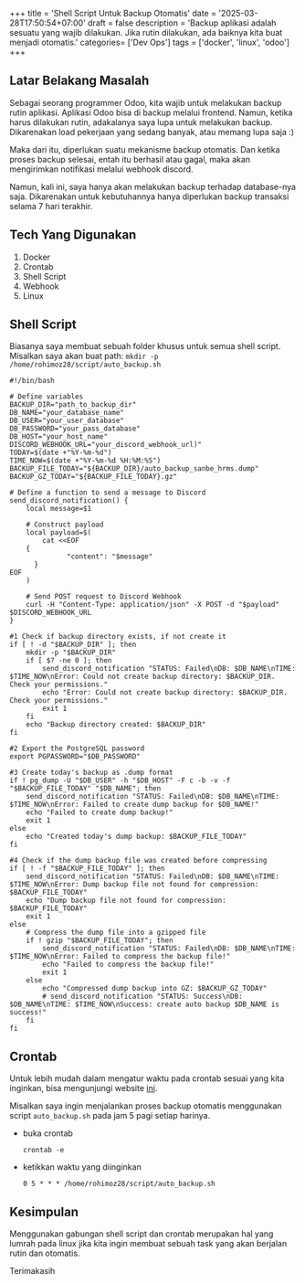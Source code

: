 +++
title = 'Shell Script Untuk Backup Otomatis'
date = '2025-03-28T17:50:54+07:00'
draft = false
description = 'Backup aplikasi adalah sesuatu yang wajib dilakukan. Jika rutin dilakukan, ada baiknya kita buat menjadi otomatis.'
categories= ['Dev Ops']
tags = ['docker', 'linux', 'odoo']
+++

## Latar Belakang Masalah
Sebagai seorang programmer Odoo, kita wajib untuk melakukan backup rutin aplikasi.
Aplikasi Odoo bisa di backup melalui frontend. Namun, ketika harus dilakukan rutin, adakalanya saya lupa
untuk melakukan backup. Dikarenakan load pekerjaan yang sedang banyak, atau memang lupa saja :)

Maka dari itu, diperlukan suatu mekanisme backup otomatis. Dan ketika proses backup selesai, entah itu berhasil atau gagal,
maka akan mengirimkan notifikasi melalui webhook discord.

Namun, kali ini, saya hanya akan melakukan backup terhadap database-nya saja. Dikarenakan
untuk kebutuhannya hanya diperlukan backup transaksi selama 7 hari terakhir.

## Tech Yang Digunakan
1. Docker
2. Crontab
3. Shell Script
4. Webhook
5. Linux

## Shell Script

Biasanya saya membuat sebuah folder khusus untuk semua shell script. Misalkan saya akan buat path:
`mkdir -p /home/rohimoz28/script/auto_backup.sh`

```shell
#!/bin/bash

# Define variables
BACKUP_DIR="path_to_backup_dir"
DB_NAME="your_database_name"
DB_USER="your_user_database"
DB_PASSWORD="your_pass_database"
DB_HOST="your_host_name"
DISCORD_WEBHOOK_URL="your_discord_webhook_url)"
TODAY=$(date +"%Y-%m-%d")
TIME_NOW=$(date +"%Y-%m-%d %H:%M:%S")
BACKUP_FILE_TODAY="${BACKUP_DIR}/auto_backup_sanbe_hrms.dump"
BACKUP_GZ_TODAY="${BACKUP_FILE_TODAY}.gz"

# Define a function to send a message to Discord
send_discord_notification() {
    local message=$1

    # Construct payload
    local payload=$(
        cat <<EOF
    {
              "content": "$message"
      }
EOF
    )

    # Send POST request to Discord Webhook
    curl -H "Content-Type: application/json" -X POST -d "$payload" $DISCORD_WEBHOOK_URL
}

#1 Check if backup directory exists, if not create it
if [ ! -d "$BACKUP_DIR" ]; then
    mkdir -p "$BACKUP_DIR"
    if [ $? -ne 0 ]; then
        send_discord_notification "STATUS: Failed\nDB: $DB_NAME\nTIME: $TIME_NOW\nError: Could not create backup directory: $BACKUP_DIR. Check your permissions."
        echo "Error: Could not create backup directory: $BACKUP_DIR. Check your permissions."
        exit 1
    fi
    echo "Backup directory created: $BACKUP_DIR"
fi

#2 Export the PostgreSQL password
export PGPASSWORD="$DB_PASSWORD"

#3 Create today's backup as .dump format
if ! pg_dump -U "$DB_USER" -h "$DB_HOST" -F c -b -v -f "$BACKUP_FILE_TODAY" "$DB_NAME"; then
    send_discord_notification "STATUS: Failed\nDB: $DB_NAME\nTIME: $TIME_NOW\nError: Failed to create dump backup for $DB_NAME!"
    echo "Failed to create dump backup!"
    exit 1
else
    echo "Created today's dump backup: $BACKUP_FILE_TODAY"
fi

#4 Check if the dump backup file was created before compressing
if [ ! -f "$BACKUP_FILE_TODAY" ]; then
    send_discord_notification "STATUS: Failed\nDB: $DB_NAME\nTIME: $TIME_NOW\nError: Dump backup file not found for compression: $BACKUP_FILE_TODAY"
    echo "Dump backup file not found for compression: $BACKUP_FILE_TODAY"
    exit 1
else
    # Compress the dump file into a gzipped file
    if ! gzip "$BACKUP_FILE_TODAY"; then
        send_discord_notification "STATUS: Failed\nDB: $DB_NAME\nTIME: $TIME_NOW\nError: Failed to compress the backup file!"
        echo "Failed to compress the backup file!"
        exit 1
    else
        echo "Compressed dump backup into GZ: $BACKUP_GZ_TODAY"
        # send_discord_notification "STATUS: Success\nDB: $DB_NAME\nTIME: $TIME_NOW\nSuccess: create auto backup $DB_NAME is success!"
    fi
fi
```

## Crontab
Untuk lebih mudah dalam mengatur waktu pada crontab sesuai yang kita inginkan, bisa mengunjungi
website [ini](https://crontab.guru/).

Misalkan saya ingin menjalankan proses backup otomatis menggunakan script `auto_backup.sh` pada
jam 5 pagi setiap harinya.

- buka crontab

    `crontab -e`
- ketikkan waktu yang diinginkan

    `0 5 * * * /home/rohimoz28/script/auto_backup.sh`

## Kesimpulan
Menggunakan gabungan shell script dan crontab merupakan hal yang lumrah pada linux
jika kita ingin membuat sebuah task yang akan berjalan rutin dan otomatis.

Terimakasih